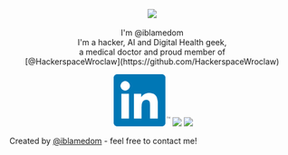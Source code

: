 <p align="center">
<img src="https://media.tenor.com/images/d38d75a07054e022efd737caee1c502c/tenor.gif" width="300px">
<p align='center'>
I'm @iblamedom<br>
I'm a hacker, AI and Digital Health geek,<br> a medical doctor and proud member of <br> 
[@HackerspaceWroclaw](https://github.com/HackerspaceWroclaw)


<br>

<p align="center">
    <a href="www.twitter.com/iblamedom" alt="Twitter" rel="nofollow"><img src="" style="max-width:100%;"></a>
    <a href="www.linkedin.com/in/dominikstosik" alt="Linkedin" rel="nofollow"><img src="In-2C-128px-TM.png" style="max-width:20%;"></a>
    <a href="mailto:office@iblamedom.com" alt="Contact me"><img src="https://raw.githubusercontent.com/jayehernandez/jayehernandez/3f5402efef9a0ae89211a6e04609558e862ca616/readme/mail-fill.svg" style="max-width:100%;"></a>
    <a href="www.iblamedom.com" alt="My site" rel="nofollow"><img src="https://raw.githubusercontent.com/jayehernandez/jayehernandez/3f5402efef9a0ae89211a6e04609558e862ca616/readme/external-link-line.svg" style="max-width:100%;"></a>
  </p>
  




Created by [@iblamedom](http://www.iblamedom.com/) - feel free to contact me!
